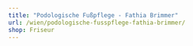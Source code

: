 ```yaml
---
title: "Podologische Fußpflege - Fathia Brimmer"
url: /wien/podologische-fusspflege-fathia-brimmer/
shop: Friseur
---
```


